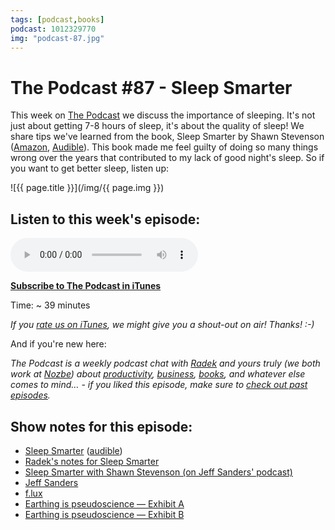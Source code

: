 ```yaml
---
tags: [podcast,books]
podcast: 1012329770
img: "podcast-87.jpg"
---
```


# The Podcast #87 - Sleep Smarter

This week on [The Podcast][p] we discuss the importance of sleeping. It's not just about getting 7-8 hours of sleep, it's about the quality of sleep! We share tips we've learned from the book, Sleep Smarter by Shawn Stevenson ([Amazon](https://www.amazon.com/dp/1623367395?tag=sliwinski-20), [Audible](https://www.audible.com/pd/B01J4BJT7A?tag=sliwinski-20)). This book made me feel guilty of doing so many things wrong over the years that contributed to my lack of good night's sleep. So if you want to get better sleep, listen up:

<!--More-->

![{{ page.title }}](/img/{{ page.img }})

## Listen to this week's episode:

<audio controls>
<source src="https://files.nozbe.com/podcast/087.mp3" type="audio/mpeg">
</audio>

**[Subscribe to The Podcast in iTunes][i]**

Time: ~ 39 minutes

*If you [rate us on iTunes][i], we might give you a shout-out on air! Thanks! :-)*

And if you're new here:

*The Podcast is a weekly podcast chat with [Radek][r] and yours truly (we both work at [Nozbe][n]) about [productivity](/productivity), [business](/business), [books](/books), and whatever else comes to mind… - if you liked this episode, make sure to [check out past episodes](/podcast).*

## Show notes for this episode:

  * [Sleep Smarter](https://www.amazon.com/Sleep-Smarter-Essential-Strategies-Success/dp/1623367395/) ([audible](http://www.audible.com/pd/Health-Fitness/Sleep-Smarter-Audiobook/B01J4BK4MY/))
  * [Radek's notes for Sleep Smarter](http://radex.io/books/sleep-smarter/)
  * [Sleep Smarter with Shawn Stevenson (on Jeff Sanders' podcast)](https://www.jeffsanders.com/sleep-smarter-with-shawn-stevenson-podcast-182/)
  * [Jeff Sanders](https://www.jeffsanders.com/)
  * [f.lux](https://justgetflux.com/)
  * [Earthing is pseudoscience — Exhibit A](http://theness.com/neurologicablog/index.php/earthing/)
  * [Earthing is pseudoscience — Exhibit B](http://www.criticalcactus.com/health-benefits-of-earthing-grounded-in-science/)

[e]: /podcast-87
[p]: /podcast
[n]: https://michael.gratis/nozbe
[r]: https://michael.gratis/radex
[i]: https://michael.gratis/thepodcast
[o]: https://michael.gratis/ipadonly

[pm]: http://productivemag.com/